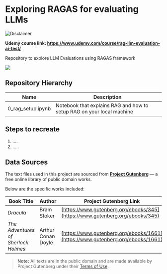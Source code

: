 # Exploring RAGAS for evaluating LLMs

![Disclaimer](https://img.shields.io/badge/Disclaimer-Human_created_images._Human_reviewed_AI_text_&_code-red?style=for-the-badge)

**Udemy course link: https://www.udemy.com/course/rag-llm-evaluation-ai-test/**

Repository to explore LLM Evaluations using RAGAS framework

<image src="assets/Map to explore repo.png">

## Repository Hierarchy

|Name|Description|
|----|----|
|0_rag_setup.ipynb|Notebook that explains RAG and how to setup RAG on your local machine|

## Steps to recreate

1. ....
2. .....

## Data Sources

The text files used in this project are sourced from **[Project Gutenberg](https://www.gutenberg.org/)** — a free online library of public domain works.

Below are the specific works included:

| Book Title                                    | Author                              | Project Gutenberg Link                                                         |
| --------------------------------------------- | ----------------------------------- | ------------------------------------------------------------------------------ |
| *Dracula*                                     | Bram Stoker                         | [https://www.gutenberg.org/ebooks/345](https://www.gutenberg.org/ebooks/345)   |
| *The Adventures of Sherlock Holmes*           | Arthur Conan Doyle                  | [https://www.gutenberg.org/ebooks/1661](https://www.gutenberg.org/ebooks/1661) |

> **Note:** All texts are in the public domain and are made available by Project Gutenberg under their [Terms of Use](https://www.gutenberg.org/policy/license.html).
